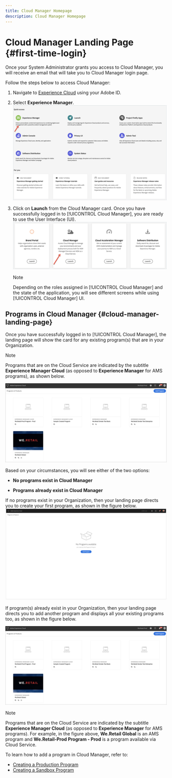 ```yaml
---
title: Cloud Manager Homepage
description: Cloud Manager Homepage
---
```


# Cloud Manager Landing Page {#first-time-login} 

Once your System Administrator grants you access to Cloud Manager, you will receive an email that will take you to Cloud Manager login page. 

Follow the steps below to access Cloud Manager:

1. Navigate to [Experience Cloud](https://experience.adobe.com/) using your Adobe ID.
1. Select **Experience Manager**.
   ![](assets/landing-page1.png)
   
1. Click on **Launch** from the Cloud Manager card.
   Once you have successfully logged in to [!UICONTROL Cloud Manager], you are ready to use the User Interface (UI).
   ![](assets/landing-page2.png)

   >[!NOTE]
   >
   >Depending on the roles assigned in [!UICONTROL Cloud Manager] and the state of the application, you will see different screens while using [!UICONTROL Cloud Manager] UI.

## Programs in Cloud Manager {#cloud-manager-landing-page}

Once you have successfully logged in to [!UICONTROL Cloud Manager], the landing page will show the card for any existing program(s) that are in your Organization.

>[!NOTE]
>
>Programs that are on the Cloud Service are indicated by the subtitle **Experience Manager Cloud** (as opposed to **Experience Manager** for AMS programs), as shown below.

![](assets/first_timelogin1.png)


Based on your circumstances, you will see either of the two options:

* **No programs exist in Cloud Manager**

* **Programs already exist in Cloud Manager**


If no programs exist in your Organization, then your landing page directs you to create your first program, as shown in the figure below.
   ![](assets/first_timelogin0.png)
      

If program(s) already exist in your Organization, then your landing page directs you to add another program and displays all your existing programs too, as shown in the figure below.

   ![](assets/first_timelogin1.png)
   
   >[!NOTE]
   >Programs that are on the Cloud Service are indicated by the subtitle **Experience Manager Cloud** (as opposed to **Experience Manager** for AMS programs). 
   >For example, in the figure above, **We.Retail Global** is an AMS program and **We.Retail-Prod Program - Prod** is a program available via Cloud Service.

To learn how to add a program in Cloud Manager, refer to:

   * [Creating a Production Program](/help/onboarding/getting-access-to-aem-in-cloud/creating-production-program.md)
   * [Creating a Sandbox Program](/help/onboarding/getting-access-to-aem-in-cloud/creating-sandbox-program.md)

  
